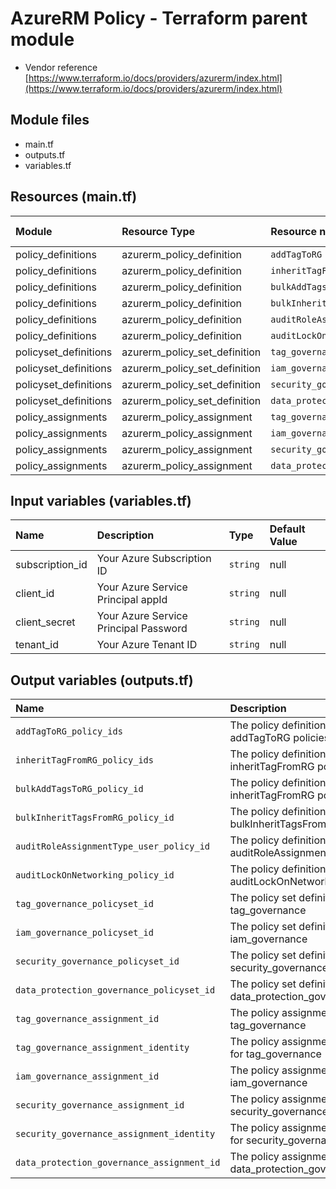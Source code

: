 # AzureRM Policy - Terraform parent module
* Vendor reference [https://www.terraform.io/docs/providers/azurerm/index.html](https://www.terraform.io/docs/providers/azurerm/index.html)

## Module files
* main.tf
* outputs.tf
* variables.tf

## Resources (main.tf)

|Module                  | Resource Type                 | Resource name                  | Deployment Count
|:-----------------------|:------------------------------|:-------------------------------|:-----
| policy_definitions     | azurerm_policy_definition     | `addTagToRG`                   | 5
| policy_definitions     | azurerm_policy_definition     | `inheritTagFromRG`             | 5
| policy_definitions     | azurerm_policy_definition     | `bulkAddTagsToRG`              | 1
| policy_definitions     | azurerm_policy_definition     | `bulkInheritTagsFromRG`        | 1
| policy_definitions     | azurerm_policy_definition     | `auditRoleAssignmentType_user` | 1
| policy_definitions     | azurerm_policy_definition     | `auditLockOnNetworking`        | 1
| policyset_definitions  | azurerm_policy_set_definition | `tag_governance`               | 1
| policyset_definitions  | azurerm_policy_set_definition | `iam_governance`               | 1
| policyset_definitions  | azurerm_policy_set_definition | `security_governance`          | 1
| policyset_definitions  | azurerm_policy_set_definition | `data_protection_governance`   | 1
| policy_assignments     | azurerm_policy_assignment     | `tag_governance`               | 1
| policy_assignments     | azurerm_policy_assignment     | `iam_governance`               | 1
| policy_assignments     | azurerm_policy_assignment     | `security_governance`          | 1
| policy_assignments     | azurerm_policy_assignment     | `data_protection_governance`   | 1

## Input variables (variables.tf)

| Name             | Description                           | Type     | Default Value
|:---------------  |:--------------------------------------|:---------|:--------------
| subscription_id  | Your Azure Subscription ID            | `string` | null
| client_id        | Your Azure Service Principal appId    | `string` | null
| client_secret    | Your Azure Service Principal Password | `string` | null
| tenant_id        | Your Azure Tenant ID                  | `string` | null

## Output variables (outputs.tf)

| Name | Description | Value
|:-------|:-----------|:----------
| `addTagToRG_policy_ids` | The policy definition ids for addTagToRG policies | ${module.policy_definitions.addTagToRG_policy_ids}
| `inheritTagFromRG_policy_ids` | The policy definition ids for inheritTagFromRG policies | ${module.policy_definitions.inheritTagFromRG_policy_ids}
| `bulkAddTagsToRG_policy_id` | The policy definition ids for inheritTagFromRG policies | ${module.policy_definitions.bulkAddTagsToRG_policy_id}
| `bulkInheritTagsFromRG_policy_id` | The policy definition id for bulkInheritTagsFromRG | ${module.policy_definitions.bulkInheritTagsFromRG_policy_id}
| `auditRoleAssignmentType_user_policy_id` | The policy definition id for auditRoleAssignmentType_user | ${module.policy_definitions.auditRoleAssignmentType_user_policy_id}
| `auditLockOnNetworking_policy_id` | The policy definition id for auditLockOnNetworking | ${module.policy_definitions.auditLockOnNetworking_policy_id}
| `tag_governance_policyset_id` | The policy set definition id for tag_governance | ${module.policyset_definitions.tag_governance_policyset_id}
| `iam_governance_policyset_id` | The policy set definition id for iam_governance | ${module.policyset_definitions.iam_governance_policyset_id}
| `security_governance_policyset_id` | The policy set definition id for security_governance | ${module.policyset_definitions.security_governance_policyset_id}
| `data_protection_governance_policyset_id` | The policy set definition id for data_protection_governance | ${module.policyset_definitions.data_protection_governance_policyset_id}
| `tag_governance_assignment_id` | The policy assignment id for tag_governance | ${module.policy_assignments.tag_governance_assignment_id}
| `tag_governance_assignment_identity` | The policy assignment identity for tag_governance | ${module.policy_assignments.tag_governance_assignment_identity}
| `iam_governance_assignment_id` | The policy assignment id for iam_governance | ${module.policy_assignments.iam_governance_assignment_id}
| `security_governance_assignment_id` | The policy assignment id for security_governance | ${module.policy_assignments.security_governance_assignment_id}
| `security_governance_assignment_identity` | The policy assignment identity for security_governance | ${module.policy_assignments.security_governance_assignment_identity}
| `data_protection_governance_assignment_id` | The policy assignment id for data_protection_governance | ${module.policy_assignments.data_protection_governance_assignment_id}
